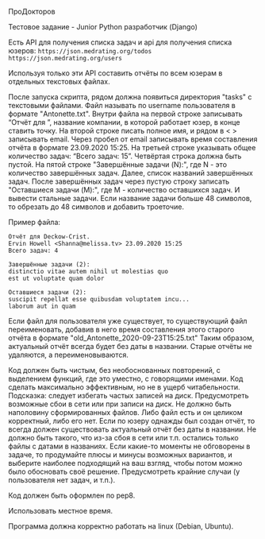 ПроДокторов

Тестовое задание - Junior Python разработчик (Django)

Есть API для получения списка задач и api для получения списка юзеров:
`https://json.medrating.org/todos`
`https://json.medrating.org/users`

Используя только эти API составить отчёты по всем юзерам в отдельных текстовых файлах.

После запуска скрипта, рядом должна появиться директория "tasks" с текстовыми файлами. 
Файл называть по username пользователя в формате "Antonette.txt". 
Внутри файла на первой строке записывать “Отчёт для ”, название компании, в которой работает юзер, в конце ставить точку. 
На второй строке писать полное имя, и рядом в < > записывать email. 
Через пробел от email записывать время составления отчёта в формате 23.09.2020 15:25. 
На третьей строке указывать общее количество задач: “Всего задач: 15”.
Четвёртая строка должна быть пустой.
На пятой строке "Завершённые задачи (N):", где N - это количество завершённых задач. 
Далее, список названий завершённых задач.
После завершённых задач через пустую строку записать "Оставшиеся задачи (M):", где M - количество оставшихся задач. И вывести стальные задачи.
Если название задачи больше 48 символов, то обрезать до 48 символов и добавить троеточие.


Пример файла:

```
Отчёт для Deckow-Crist.
Ervin Howell <Shanna@melissa.tv> 23.09.2020 15:25
Всего задач: 4

Завершённые задачи (2):
distinctio vitae autem nihil ut molestias quo
est ut voluptate quam dolor

Оставшиеся задачи (2):
suscipit repellat esse quibusdam voluptatem incu...
laborum aut in quam
```



Если файл для пользователя уже существует, то существующий файл переименовать, добавив в него время составления этого старого отчёта в формате "old_Antonette_2020-09-23T15:25.txt"
Таким образом, актуальный отчёт всегда будет без даты в названии. Старые отчёты не удаляются, а переименовываются.


Код должен быть чистым, без необоснованных повторений, с выделением функций, где это уместно, с говорящими именами.
Код сделать максимально эффективным, но не в ущерб читабельности. 
Подсказка: следует избегать частых записей на диск.
Предусмотреть возможные сбои в сети или при записи на диск. 
Не должно быть наполовину сформированных файлов. 
Либо файл есть и он целиком корректный, либо его нет.
Если по юзеру однажды был создан отчёт, то всегда должен существовать актуальный отчёт без даты в названии. 
Не должно быть такого, что из-за сбоя в сети или т.п. остались только файлы с датами в названиях.
Если какие-то моменты не обговорены в задаче, то продумайте плюсы и минусы возможных вариантов, и выберите наиболее подходящий на ваш взгляд, чтобы потом можно было обосновать своё решение.
Предусмотреть крайние случаи (у пользователя нет задач, и т.п.).

Код должен быть оформлен по pep8.

Использовать местное время.

Программа должна корректно работать на linux (Debian, Ubuntu).